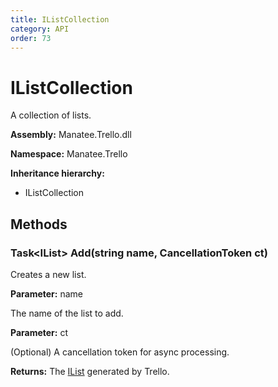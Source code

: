 ```yaml
---
title: IListCollection
category: API
order: 73
---
```


# IListCollection

A collection of lists.

**Assembly:** Manatee.Trello.dll

**Namespace:** Manatee.Trello

**Inheritance hierarchy:**

- IListCollection

## Methods

### Task&lt;IList&gt; Add(string name, CancellationToken ct)

Creates a new list.

**Parameter:** name

The name of the list to add.

**Parameter:** ct

(Optional) A cancellation token for async processing.

**Returns:** The [IList](IList#ilist) generated by Trello.

